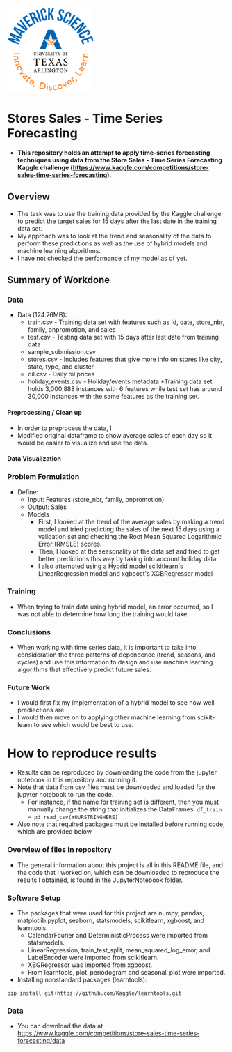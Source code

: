 ![](UTA-DataScience-Logo.png)
# Stores Sales - Time Series Forecasting

* **This repository holds an attempt to apply time-series forecasting techniques using data from
the Store Sales - Time Series Forecasting Kaggle challenge (https://www.kaggle.com/competitions/store-sales-time-series-forecasting).**

## Overview

* The task was to use the training data provided by the Kaggle challenge to predict the target sales for 15 days after the last date in the training data set.
* My approach was to look at the trend and seasonality of the data to perform these predictions as well as the use of hybrid models and machine learning algorithms.
* I have not checked the performance of my model as of yet.

## Summary of Workdone

### Data

* Data (124.76MB):
  * train.csv - Training data set with features such as id, date, store_nbr, family, onpromotion, and sales
  * test.csv - Testing data set with 15 days after last date from training data
  * sample_submission.csv
  * stores.csv - Includes features that give more info on stores like city, state, type, and cluster
  * oil.csv - Daily oil prices
  * holiday_events.csv - Holiday/events metadata
*Training data set holds 3,000,888 instances with 6 features while test set has around 30,000 instances with the same features as the training set.

#### Preprocessing / Clean up

* In order to preprocess the data, I 
* Modified original dataframe to show average sales of each day so it would be easier to visualize and use the data.

#### Data Visualization

### Problem Formulation

* Define:
  * Input: Features (store_nbr, family, onpromotion)
  * Output: Sales
  * Models
    * First, I looked at the trend of the average sales by making a trend model and tried predicting the sales of the next 15 days using a validation set and checking the Root Mean Squared Logarithmic Error (RMSLE) scores.
    * Then, I looked at the seasonality of the data set and tried to get better predictions this way by taking into account holiday data.
    * I also attempted using a Hybrid model scikitlearn's LinearRegression model and xgboost's XGBRegressor model

### Training

* When trying to train data using hybrid model, an error occurred, so I was not able to determine how long the training would take.

### Conclusions

* When working with time series data, it is important to take into consideration the three patterns of dependence (trend, seasons, and cycles) and use this information to design and use machine learning algorithms that effectively predict future sales.

### Future Work

* I would first fix my implementation of a hybrid model to see how well prediections are.
* I would then move on to applying other machine learning from scikit-learn to see which would be best to use.

# How to reproduce results

* Results can be reproduced by downloading the code from the jupyter notebook in this repository and running it. 
* Note that data from csv files must be downloaded and loaded for the jupyter notebook to run the code.
   * For instance, if the name for training set is different, then you must manually change the string that initializes the DataFrames.
``` df_train = pd.read_csv(YOURSTRINGHERE) ```
* Also note that required packages must be installed before running code, which are provided below.

### Overview of files in repository

* The general information about this project is all in this README file, and the code that I worked on, which can be downloaded to reproduce the results I obtained, is found in the JupyterNotebook folder. 

### Software Setup
* The packages that were used for this project are numpy, pandas, matplotlib.pyplot, seaborn, statsmodels, scikitlearn, xgboost, and learntools.
  * CalendarFourier and DeterministicProcess were imported from statsmodels.
  * LinearRegression, train_test_split, mean_squared_log_error, and LabelEncoder were imported from scikitlearn.
  * XBGRegressor was imported from xgboost.
  * From learntools, plot_periodogram and seasonal_plot were imported. 
* Installing nonstandard packages (learntools):
``` 
pip install git+https://github.com/Kaggle/learntools.git 
```

### Data

* You can download the data at https://www.kaggle.com/competitions/store-sales-time-series-forecasting/data
